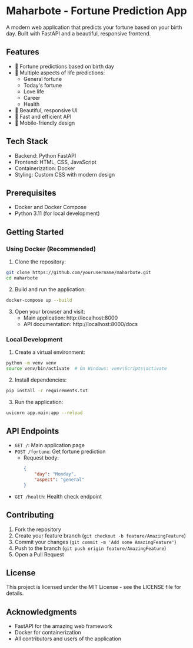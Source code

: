 # Maharbote - Fortune Prediction App

A modern web application that predicts your fortune based on your birth day. Built with FastAPI and a beautiful, responsive frontend.

## Features

- 🎯 Fortune predictions based on birth day
- 🌟 Multiple aspects of life predictions:
  - General fortune
  - Today's fortune
  - Love life
  - Career
  - Health
- 💫 Beautiful, responsive UI
- 🚀 Fast and efficient API
- 📱 Mobile-friendly design

## Tech Stack

- Backend: Python FastAPI
- Frontend: HTML, CSS, JavaScript
- Containerization: Docker
- Styling: Custom CSS with modern design

## Prerequisites

- Docker and Docker Compose
- Python 3.11 (for local development)

## Getting Started

### Using Docker (Recommended)

1. Clone the repository:
```bash
git clone https://github.com/yourusername/maharbote.git
cd maharbote
```

2. Build and run the application:
```bash
docker-compose up --build
```

3. Open your browser and visit:
   - Main application: http://localhost:8000
   - API documentation: http://localhost:8000/docs

### Local Development

1. Create a virtual environment:
```bash
python -m venv venv
source venv/bin/activate  # On Windows: venv\Scripts\activate
```

2. Install dependencies:
```bash
pip install -r requirements.txt
```

3. Run the application:
```bash
uvicorn app.main:app --reload
```

## API Endpoints

- `GET /`: Main application page
- `POST /fortune`: Get fortune prediction
  - Request body:
    ```json
    {
        "day": "Monday",
        "aspect": "general"
    }
    ```
- `GET /health`: Health check endpoint

## Contributing

1. Fork the repository
2. Create your feature branch (`git checkout -b feature/AmazingFeature`)
3. Commit your changes (`git commit -m 'Add some AmazingFeature'`)
4. Push to the branch (`git push origin feature/AmazingFeature`)
5. Open a Pull Request

## License

This project is licensed under the MIT License - see the LICENSE file for details.

## Acknowledgments

- FastAPI for the amazing web framework
- Docker for containerization
- All contributors and users of the application